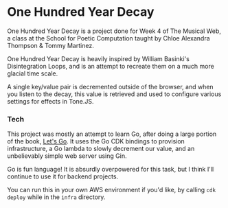 # One Hundred Year Decay

One Hundred Year Decay is a project done for Week 4 of The Musical Web, a class at the School for Poetic Computation taught by Chloe Alexandra Thompson & Tommy Martinez.

One Hundred Year Decay is heavily inspired by William Basinki's Disintegration Loops, and is an attempt to recreate them on a much more glacial time scale.

A single key/value pair is decremented outside of the browser, and when you listen to the decay, this value is retrieved and used to configure various settings for effects in Tone.JS.

### Tech

This project was mostly an attempt to learn Go, after doing a large portion of the book, [Let's Go](https://lets-go.alexedwards.net/). It uses the Go CDK bindings to provision infrastructure, a Go lambda to slowly decrement our value, and an unbelievably simple web server using Gin.

Go is fun language! It is absurdly overpowered for this task, but I think I'll continue to use it for backend projects.

You can run this in your own AWS environment if you'd like, by calling `cdk deploy` while in the `infra` directory. 